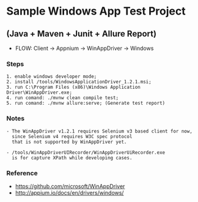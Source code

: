 # Sample Windows App Test Project

## (Java + Maven + Junit + Allure Report)

- FLOW: Client -> Appnium -> WinAppDriver -> Windows

### Steps

~~~Text
1. enable windows developer mode;
2. install /tools/WindowsApplicationDriver_1.2.1.msi;
3. run C:\Program Files (x86)\Windows Application Driver\WinAppDriver.exe;
4. run comand: ./mvnw clean compile test;
5. run comand: ./mvnw allure:serve; (Generate test report)
~~~

### Notes

~~~Text
- The WinAppDriver v1.2.1 requires Selenium v3 based client for now,
  since Selenium v4 requires W3C spec protocol
  that is not supported by WinAppDriver yet.

- /tools/WinAppDriverUIRecorder/WinAppDriverUiRecorder.exe
  is for capture XPath while developing cases.
~~~

### Reference

- <https://github.com/microsoft/WinAppDriver>
- <http://appium.io/docs/en/drivers/windows/>
